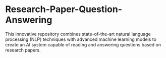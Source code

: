 # Research-Paper-Question-Answering
This innovative repository combines state-of-the-art natural language processing (NLP) techniques with advanced machine learning models to create an AI system capable of reading and answering questions based on research papers.
